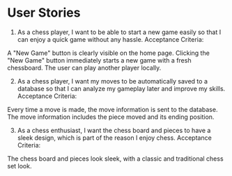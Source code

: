 # User Stories

1. As a chess player, I want to be able to start a new game easily so that I can enjoy a quick game without any hassle.
Acceptance Criteria:

A "New Game" button is clearly visible on the home page.
Clicking the "New Game" button immediately starts a new game with a fresh chessboard.
The user can play another player locally.

2. As a chess player, I want my moves to be automatically saved to a database so that I can analyze my gameplay later and improve my skills.
Acceptance Criteria:

Every time a move is made, the move information is sent to the database.
The move information includes the piece moved and its ending position.

3. As a chess enthusiast, I want the chess board and pieces to have a sleek design, which is part of the reason I enjoy chess.
Acceptance Criteria:

The chess board and pieces look sleek, with a classic and traditional chess set look.
